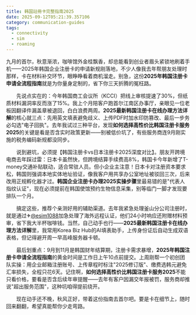 ```yaml
---
title: 韩国註冊卡完整指南2025
date: 2025-09-12T05:21:39.357106
category: communication-guides
tags:
  - connectivity
  - sim
  - roaming
---
```


九月的首尔，秋意渐浓，咖啡馆外金桂飘香，却总能看到创业者眉头紧锁地刷着手机——2025年韩国企业注册卡的申请新规刚落地，不少人像我去年帮朋友处理时那样，卡在材料补交环节，眼睁睁看着商机溜走。别急，这份**2025年韩国注册卡申请全流程指南**就是为你量身定制的，省下你三天折腾的冤枉路。

　　先说点实在的：今年韩国商工会议所（KCCI）把线上审核提速了30%，但纸质材料漏洞率反而涨了15%。我上个月陪客户跑首尔江南区办事厅，亲眼见一位老板因翻译件漏盖章被退回，白白浪费两周。**2025最新韩国注册卡在线办理方法详解**的核心就三点：先用英文填表避免歧义、上传PDF时加水印防篡改、最后一步务必勾选"电子回执"。去年我试过三种平台，发现**如何选择高性价比韩国注册卡服务2025**的关键是看是否含实时政策更新——别被低价坑了，有些服务商连9月刚实施的税务编码新规都没同步。

　　说到避坑，必须提【韩国注册卡vs日本注册卡2025深度对比】。朋友开跨境电商去年踩过雷：日本卡虽然快，但跨境结算手续费高8%，韩国卡今年新增了T-money交通补贴联动，适合常驻人员。但小企业主注意！日本卡对注册资本要求松，韩国则强调本地实体地址验证，像我客户用共享办公室地址被驳回三次，后来改用正规孵化器才过。**韩国企业注册卡办理2025实操步骤**里最易错的是"代表人指纹认证"，现在必须提前在韩国使馆预约生物信息采集，别等临门一脚才发现要排队一个月。

　　搞定这些，推荐个亲测好用的辅助渠道。去年我紧急处理釜山分公司注册时，就是通过✈[@esim1088](https://t.me/s/esim1088)加急处理了海外远程认证，他们24小时响应还附赠材料预审，省下我大半杯咖啡钱。当然，自己动手也行——**2025最新韩国注册卡在线办理方法详解**里，我常用Korea Biz Hub的AI填表助手，上传身份证后自动生成双语表格，但记得避开周一早高峰服务器卡顿。

　　最后划重点：9月到11月是韩国财年结算期，注册卡需求暴增，**2025年韩国注册卡申请全流程指南**的黄金时间是工作日上午10点前提交。上周刚帮一个初创团队实操：用企业邮箱注册账号、上传章程时标注"2025修订版"、缴费选韩元避免汇率损失，全程只花6天。记住啊，**如何选择高性价比韩国注册卡服务2025**不能只看价格，要看是否含后续年审提醒——去年有客户因漏交年报被罚，服务商却推说"超出服务范围"，这种坑咱得提前绕开。

　　现在动手还不晚，秋风正好，带着这份指南去首尔吧。要是卡在细节上，随时回来翻翻，希望真能帮你少走弯路。